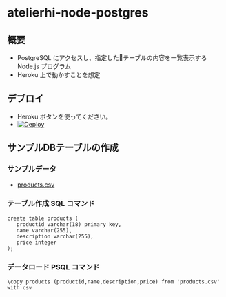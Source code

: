 # atelierhi-node-postgres

## 概要
- PostgreSQL にアクセスし、指定したテーブルの内容を一覧表示する Node.js プログラム
- Heroku 上で動かすことを想定

## デプロイ
- Heroku ボタンを使ってください。
- [![Deploy](https://www.herokucdn.com/deploy/button.png)](https://heroku.com/deploy)

## サンプルDBテーブルの作成
### サンプルデータ
- [products.csv](https://github.com/hinabasfdc/atelierhi-node-postgres/blob/master/product.csv)
### テーブル作成 SQL コマンド
```
create table products (
   productid varchar(18) primary key,
   name varchar(255),
   description varchar(255),
   price integer
);
```
### データロード PSQL コマンド
```
\copy products (productid,name,description,price) from 'products.csv' with csv
```